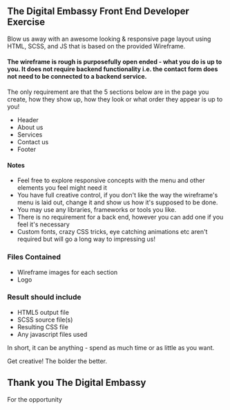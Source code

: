 ## The Digital Embassy Front End Developer Exercise

Blow us away with an awesome looking & responsive page layout using HTML, SCSS, and JS that is based on the provided Wireframe.

#### The wireframe is rough is purposefully open ended - what you do is up to you. It does not require backend functionality i.e. the contact form does not need to be connected to a backend service.

The only requirement are that the 5 sections below are in the page you create, how they
show up, how they look or what order they appear is up to you!

* Header
* About us
* Services
* Contact us
* Footer

#### Notes
* Feel free to explore responsive concepts with the menu and other elements you
feel might need it
* You have full creative control, if you don't like the way the wireframe's menu
is laid out, change it and show us how it's supposed to be done.
* You may use any libraries, frameworks or tools you like.
* There is no requirement for a back end, however you can add one if you feel it's
necessary
* Custom fonts, crazy CSS tricks, eye catching animations etc aren't required
  but will go a long way to impressing us!

### Files Contained
- Wireframe images for each section
- Logo

### Result should include
- HTML5 output file
- SCSS source file(s)
- Resulting CSS file
- Any javascript files used

In short, it can be anything - spend as much time or as little as you want.

Get creative! The bolder the better.

## Thank you The Digital Embassy

For the opportunity
